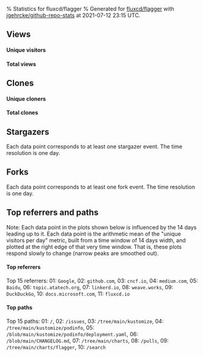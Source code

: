 % Statistics for fluxcd/flagger
% Generated for [fluxcd/flagger](https://github.com/fluxcd/flagger) with [jgehrcke/github-repo-stats](https://github.com/jgehrcke/github-repo-stats) at 2021-07-12 23:15 UTC.


## Views

#### Unique visitors
<div id="chart_views_unique" class="full-width-chart"></div>

#### Total views
<div id="chart_views_total" class="full-width-chart"></div>

<div class="pagebreak-for-print"> </div>


## Clones

#### Unique cloners
<div id="chart_clones_unique" class="full-width-chart"></div>

#### Total clones
<div id="chart_clones_total" class="full-width-chart"></div>



<div class="pagebreak-for-print"> </div>



## Stargazers

Each data point corresponds to at least one stargazer event.
The time resolution is one day.

<div id="chart_stargazers" class="full-width-chart"></div>




## Forks

Each data point corresponds to at least one fork event.
The time resolution is one day.

<div id="chart_forks" class="full-width-chart"></div>




<div class="pagebreak-for-print"> </div>



## Top referrers and paths


Note: Each data point in the plots shown below is influenced by the 14 days
leading up to it. Each data point is the arithmetic mean of the "unique
visitors per day" metric, built from a time window of 14 days width, and
plotted at the right edge of that very time window. That is, these plots
respond slowly to change (narrow peaks are smoothed out).




#### Top referrers


<div id="chart_referrers_top_n_alltime" class="full-width-chart"></div>

Top 15 referrers: 01: `Google`, 02: `github.com`, 03: `cncf.io`, 04: `medium.com`, 05: `Baidu`, 06: `topic.atatech.org`, 07: `linkerd.io`, 08: `weave.works`, 09: `DuckDuckGo`, 10: `docs.microsoft.com`, 11: `fluxcd.io`





#### Top paths


<div id="chart_paths_top_n_alltime" class="full-width-chart"></div>

Top 15 paths: 01: `/`, 02: `/issues`, 03: `/tree/main/kustomize`, 04: `/tree/main/kustomize/podinfo`, 05: `/blob/main/kustomize/podinfo/deployment.yaml`, 06: `/blob/main/CHANGELOG.md`, 07: `/tree/main/charts`, 08: `/pulls`, 09: `/tree/main/charts/flagger`, 10: `/search`


<script type="text/javascript">
    vegaEmbed('#chart_views_unique', {"$schema": "https://vega.github.io/schema/vega-lite/v4.8.1.json", "config": {"arc": {"fill": "#1b1e23"}, "area": {"fill": "#1b1e23"}, "axisBottom": {"domainColor": "#a9b4c4", "gridColor": "#a9b4c4", "labelColor": "#1b1e23", "labelFont": "relative-mono-11-pitch-pro, Menlo, monospace", "tickColor": "#a9b4c4", "titleColor": "#1b1e23", "titleFont": "relative-mono-11-pitch-pro, Menlo, monospace"}, "axisLeft": {"domainColor": "#a9b4c4", "gridColor": "#a9b4c4", "labelColor": "#1b1e23", "labelFont": "relative-mono-11-pitch-pro, Menlo, monospace", "tickColor": "#a9b4c4", "titleColor": "#1b1e23", "titleFont": "relative-mono-11-pitch-pro, Menlo, monospace"}, "axisX": {"grid": false}, "axisY": {"grid": false, "labelBound": true}, "background": "#FFFFFF", "group": {"fill": "#FFFFFF"}, "header": {"fontWeight": 400, "labelFont": "relative-mono-11-pitch-pro, Menlo, monospace", "titleFont": "relative-mono-11-pitch-pro, Menlo, monospace"}, "legend": {"labelFont": "relative-mono-11-pitch-pro, Menlo, monospace", "symbolSize": 200, "symbolType": "circle", "titleFont": "relative-mono-11-pitch-pro, Menlo, monospace"}, "line": {"color": "#1b1e23", "stroke": "#1b1e23"}, "path": {"stroke": "#1b1e23"}, "point": {"color": "#1b1e23", "cursor": "pointer", "filled": true, "size": 100}, "range": {"category": ["#85a2f7", "#ea9755", "#7eb36a", "#f07071", "#bc85d9", "#e587b6", "#a9b4c4", "#d4c05e", "#64b9c4"]}, "style": {"bar": {"fill": "#1b1e23"}, "text": {"font": "relative-mono-11-pitch-pro, Menlo, monospace", "fontWeight": 400}}, "symbol": {"shape": "circle"}, "title": {"anchor": "start", "font": "relative-mono-11-pitch-pro, Menlo, monospace", "fontWeight": 400}, "trail": {"color": "#1b1e23", "stroke": "#1b1e23"}, "view": {"stroke": null}}, "data": {"name": "data-15e356b6915e28da13e36bcffe069f33"}, "datasets": {"data-15e356b6915e28da13e36bcffe069f33": [{"time": "2021-06-25T00:00:00+00:00", "views_total": 289, "views_unique": 42}, {"time": "2021-06-26T00:00:00+00:00", "views_total": 118, "views_unique": 47}, {"time": "2021-06-27T00:00:00+00:00", "views_total": 191, "views_unique": 43}, {"time": "2021-06-28T00:00:00+00:00", "views_total": 425, "views_unique": 111}, {"time": "2021-06-29T00:00:00+00:00", "views_total": 409, "views_unique": 108}, {"time": "2021-06-30T00:00:00+00:00", "views_total": 476, "views_unique": 113}, {"time": "2021-07-01T00:00:00+00:00", "views_total": 523, "views_unique": 98}, {"time": "2021-07-02T00:00:00+00:00", "views_total": 292, "views_unique": 86}, {"time": "2021-07-03T00:00:00+00:00", "views_total": 69, "views_unique": 36}, {"time": "2021-07-04T00:00:00+00:00", "views_total": 64, "views_unique": 29}, {"time": "2021-07-05T00:00:00+00:00", "views_total": 337, "views_unique": 111}, {"time": "2021-07-06T00:00:00+00:00", "views_total": 409, "views_unique": 117}, {"time": "2021-07-07T00:00:00+00:00", "views_total": 414, "views_unique": 129}, {"time": "2021-07-08T00:00:00+00:00", "views_total": 370, "views_unique": 108}, {"time": "2021-07-09T00:00:00+00:00", "views_total": 336, "views_unique": 97}, {"time": "2021-07-10T00:00:00+00:00", "views_total": 93, "views_unique": 38}, {"time": "2021-07-11T00:00:00+00:00", "views_total": 184, "views_unique": 48}, {"time": "2021-07-12T00:00:00+00:00", "views_total": 485, "views_unique": 110}]}, "encoding": {"x": {"field": "time", "timeUnit": "yearmonthdate", "title": "date", "type": "temporal"}, "y": {"field": "views_unique", "scale": {"domain": [0, 141.9], "zero": true}, "title": "unique views per day", "type": "quantitative"}}, "height": 200, "mark": {"point": true, "type": "line"}, "padding": 10, "width": "container"}, {"actions": false, "renderer": "svg"}).catch(console.error);
vegaEmbed('#chart_views_total', {"$schema": "https://vega.github.io/schema/vega-lite/v4.8.1.json", "config": {"arc": {"fill": "#1b1e23"}, "area": {"fill": "#1b1e23"}, "axisBottom": {"domainColor": "#a9b4c4", "gridColor": "#a9b4c4", "labelColor": "#1b1e23", "labelFont": "relative-mono-11-pitch-pro, Menlo, monospace", "tickColor": "#a9b4c4", "titleColor": "#1b1e23", "titleFont": "relative-mono-11-pitch-pro, Menlo, monospace"}, "axisLeft": {"domainColor": "#a9b4c4", "gridColor": "#a9b4c4", "labelColor": "#1b1e23", "labelFont": "relative-mono-11-pitch-pro, Menlo, monospace", "tickColor": "#a9b4c4", "titleColor": "#1b1e23", "titleFont": "relative-mono-11-pitch-pro, Menlo, monospace"}, "axisX": {"grid": false}, "axisY": {"grid": false, "labelBound": true}, "background": "#FFFFFF", "group": {"fill": "#FFFFFF"}, "header": {"fontWeight": 400, "labelFont": "relative-mono-11-pitch-pro, Menlo, monospace", "titleFont": "relative-mono-11-pitch-pro, Menlo, monospace"}, "legend": {"labelFont": "relative-mono-11-pitch-pro, Menlo, monospace", "symbolSize": 200, "symbolType": "circle", "titleFont": "relative-mono-11-pitch-pro, Menlo, monospace"}, "line": {"color": "#1b1e23", "stroke": "#1b1e23"}, "path": {"stroke": "#1b1e23"}, "point": {"color": "#1b1e23", "cursor": "pointer", "filled": true, "size": 100}, "range": {"category": ["#85a2f7", "#ea9755", "#7eb36a", "#f07071", "#bc85d9", "#e587b6", "#a9b4c4", "#d4c05e", "#64b9c4"]}, "style": {"bar": {"fill": "#1b1e23"}, "text": {"font": "relative-mono-11-pitch-pro, Menlo, monospace", "fontWeight": 400}}, "symbol": {"shape": "circle"}, "title": {"anchor": "start", "font": "relative-mono-11-pitch-pro, Menlo, monospace", "fontWeight": 400}, "trail": {"color": "#1b1e23", "stroke": "#1b1e23"}, "view": {"stroke": null}}, "data": {"name": "data-15e356b6915e28da13e36bcffe069f33"}, "datasets": {"data-15e356b6915e28da13e36bcffe069f33": [{"time": "2021-06-25T00:00:00+00:00", "views_total": 289, "views_unique": 42}, {"time": "2021-06-26T00:00:00+00:00", "views_total": 118, "views_unique": 47}, {"time": "2021-06-27T00:00:00+00:00", "views_total": 191, "views_unique": 43}, {"time": "2021-06-28T00:00:00+00:00", "views_total": 425, "views_unique": 111}, {"time": "2021-06-29T00:00:00+00:00", "views_total": 409, "views_unique": 108}, {"time": "2021-06-30T00:00:00+00:00", "views_total": 476, "views_unique": 113}, {"time": "2021-07-01T00:00:00+00:00", "views_total": 523, "views_unique": 98}, {"time": "2021-07-02T00:00:00+00:00", "views_total": 292, "views_unique": 86}, {"time": "2021-07-03T00:00:00+00:00", "views_total": 69, "views_unique": 36}, {"time": "2021-07-04T00:00:00+00:00", "views_total": 64, "views_unique": 29}, {"time": "2021-07-05T00:00:00+00:00", "views_total": 337, "views_unique": 111}, {"time": "2021-07-06T00:00:00+00:00", "views_total": 409, "views_unique": 117}, {"time": "2021-07-07T00:00:00+00:00", "views_total": 414, "views_unique": 129}, {"time": "2021-07-08T00:00:00+00:00", "views_total": 370, "views_unique": 108}, {"time": "2021-07-09T00:00:00+00:00", "views_total": 336, "views_unique": 97}, {"time": "2021-07-10T00:00:00+00:00", "views_total": 93, "views_unique": 38}, {"time": "2021-07-11T00:00:00+00:00", "views_total": 184, "views_unique": 48}, {"time": "2021-07-12T00:00:00+00:00", "views_total": 485, "views_unique": 110}]}, "encoding": {"x": {"field": "time", "timeUnit": "yearmonthdate", "title": "date", "type": "temporal"}, "y": {"field": "views_total", "scale": {"domain": [0, 575.3000000000001], "zero": true}, "title": "total views per day", "type": "quantitative"}}, "height": 200, "mark": {"point": true, "type": "line"}, "padding": 10, "width": "container"}, {"actions": false, "renderer": "svg"}).catch(console.error);
vegaEmbed('#chart_clones_unique', {"$schema": "https://vega.github.io/schema/vega-lite/v4.8.1.json", "config": {"arc": {"fill": "#1b1e23"}, "area": {"fill": "#1b1e23"}, "axisBottom": {"domainColor": "#a9b4c4", "gridColor": "#a9b4c4", "labelColor": "#1b1e23", "labelFont": "relative-mono-11-pitch-pro, Menlo, monospace", "tickColor": "#a9b4c4", "titleColor": "#1b1e23", "titleFont": "relative-mono-11-pitch-pro, Menlo, monospace"}, "axisLeft": {"domainColor": "#a9b4c4", "gridColor": "#a9b4c4", "labelColor": "#1b1e23", "labelFont": "relative-mono-11-pitch-pro, Menlo, monospace", "tickColor": "#a9b4c4", "titleColor": "#1b1e23", "titleFont": "relative-mono-11-pitch-pro, Menlo, monospace"}, "axisX": {"grid": false}, "axisY": {"grid": false, "labelBound": true}, "background": "#FFFFFF", "group": {"fill": "#FFFFFF"}, "header": {"fontWeight": 400, "labelFont": "relative-mono-11-pitch-pro, Menlo, monospace", "titleFont": "relative-mono-11-pitch-pro, Menlo, monospace"}, "legend": {"labelFont": "relative-mono-11-pitch-pro, Menlo, monospace", "symbolSize": 200, "symbolType": "circle", "titleFont": "relative-mono-11-pitch-pro, Menlo, monospace"}, "line": {"color": "#1b1e23", "stroke": "#1b1e23"}, "path": {"stroke": "#1b1e23"}, "point": {"color": "#1b1e23", "cursor": "pointer", "filled": true, "size": 100}, "range": {"category": ["#85a2f7", "#ea9755", "#7eb36a", "#f07071", "#bc85d9", "#e587b6", "#a9b4c4", "#d4c05e", "#64b9c4"]}, "style": {"bar": {"fill": "#1b1e23"}, "text": {"font": "relative-mono-11-pitch-pro, Menlo, monospace", "fontWeight": 400}}, "symbol": {"shape": "circle"}, "title": {"anchor": "start", "font": "relative-mono-11-pitch-pro, Menlo, monospace", "fontWeight": 400}, "trail": {"color": "#1b1e23", "stroke": "#1b1e23"}, "view": {"stroke": null}}, "data": {"name": "data-33fcbcaef318b5e2bf487130c3448fed"}, "datasets": {"data-33fcbcaef318b5e2bf487130c3448fed": [{"clones_total": 18588, "clones_unique": 126, "time": "2021-06-25T00:00:00+00:00"}, {"clones_total": 41825, "clones_unique": 144, "time": "2021-06-26T00:00:00+00:00"}, {"clones_total": 40214, "clones_unique": 119, "time": "2021-06-27T00:00:00+00:00"}, {"clones_total": 41171, "clones_unique": 107, "time": "2021-06-28T00:00:00+00:00"}, {"clones_total": 40923, "clones_unique": 121, "time": "2021-06-29T00:00:00+00:00"}, {"clones_total": 40985, "clones_unique": 133, "time": "2021-06-30T00:00:00+00:00"}, {"clones_total": 40864, "clones_unique": 124, "time": "2021-07-01T00:00:00+00:00"}, {"clones_total": 42155, "clones_unique": 120, "time": "2021-07-02T00:00:00+00:00"}, {"clones_total": 44001, "clones_unique": 80, "time": "2021-07-03T00:00:00+00:00"}, {"clones_total": 43788, "clones_unique": 63, "time": "2021-07-04T00:00:00+00:00"}, {"clones_total": 40386, "clones_unique": 114, "time": "2021-07-05T00:00:00+00:00"}, {"clones_total": 41185, "clones_unique": 151, "time": "2021-07-06T00:00:00+00:00"}, {"clones_total": 41745, "clones_unique": 157, "time": "2021-07-07T00:00:00+00:00"}, {"clones_total": 41295, "clones_unique": 161, "time": "2021-07-08T00:00:00+00:00"}, {"clones_total": 40472, "clones_unique": 125, "time": "2021-07-09T00:00:00+00:00"}, {"clones_total": 39582, "clones_unique": 91, "time": "2021-07-10T00:00:00+00:00"}, {"clones_total": 39679, "clones_unique": 62, "time": "2021-07-11T00:00:00+00:00"}, {"clones_total": 37326, "clones_unique": 96, "time": "2021-07-12T00:00:00+00:00"}]}, "encoding": {"x": {"field": "time", "timeUnit": "yearmonthdate", "title": "date", "type": "temporal"}, "y": {"field": "clones_unique", "scale": {"domain": [0, 177.10000000000002], "zero": true}, "title": "unique clones per day", "type": "quantitative"}}, "height": 200, "mark": {"point": true, "type": "line"}, "padding": 10, "width": "container"}, {"actions": false, "renderer": "svg"}).catch(console.error);
vegaEmbed('#chart_clones_total', {"$schema": "https://vega.github.io/schema/vega-lite/v4.8.1.json", "config": {"arc": {"fill": "#1b1e23"}, "area": {"fill": "#1b1e23"}, "axisBottom": {"domainColor": "#a9b4c4", "gridColor": "#a9b4c4", "labelColor": "#1b1e23", "labelFont": "relative-mono-11-pitch-pro, Menlo, monospace", "tickColor": "#a9b4c4", "titleColor": "#1b1e23", "titleFont": "relative-mono-11-pitch-pro, Menlo, monospace"}, "axisLeft": {"domainColor": "#a9b4c4", "gridColor": "#a9b4c4", "labelColor": "#1b1e23", "labelFont": "relative-mono-11-pitch-pro, Menlo, monospace", "tickColor": "#a9b4c4", "titleColor": "#1b1e23", "titleFont": "relative-mono-11-pitch-pro, Menlo, monospace"}, "axisX": {"grid": false}, "axisY": {"grid": false, "labelBound": true}, "background": "#FFFFFF", "group": {"fill": "#FFFFFF"}, "header": {"fontWeight": 400, "labelFont": "relative-mono-11-pitch-pro, Menlo, monospace", "titleFont": "relative-mono-11-pitch-pro, Menlo, monospace"}, "legend": {"labelFont": "relative-mono-11-pitch-pro, Menlo, monospace", "symbolSize": 200, "symbolType": "circle", "titleFont": "relative-mono-11-pitch-pro, Menlo, monospace"}, "line": {"color": "#1b1e23", "stroke": "#1b1e23"}, "path": {"stroke": "#1b1e23"}, "point": {"color": "#1b1e23", "cursor": "pointer", "filled": true, "size": 100}, "range": {"category": ["#85a2f7", "#ea9755", "#7eb36a", "#f07071", "#bc85d9", "#e587b6", "#a9b4c4", "#d4c05e", "#64b9c4"]}, "style": {"bar": {"fill": "#1b1e23"}, "text": {"font": "relative-mono-11-pitch-pro, Menlo, monospace", "fontWeight": 400}}, "symbol": {"shape": "circle"}, "title": {"anchor": "start", "font": "relative-mono-11-pitch-pro, Menlo, monospace", "fontWeight": 400}, "trail": {"color": "#1b1e23", "stroke": "#1b1e23"}, "view": {"stroke": null}}, "data": {"name": "data-33fcbcaef318b5e2bf487130c3448fed"}, "datasets": {"data-33fcbcaef318b5e2bf487130c3448fed": [{"clones_total": 18588, "clones_unique": 126, "time": "2021-06-25T00:00:00+00:00"}, {"clones_total": 41825, "clones_unique": 144, "time": "2021-06-26T00:00:00+00:00"}, {"clones_total": 40214, "clones_unique": 119, "time": "2021-06-27T00:00:00+00:00"}, {"clones_total": 41171, "clones_unique": 107, "time": "2021-06-28T00:00:00+00:00"}, {"clones_total": 40923, "clones_unique": 121, "time": "2021-06-29T00:00:00+00:00"}, {"clones_total": 40985, "clones_unique": 133, "time": "2021-06-30T00:00:00+00:00"}, {"clones_total": 40864, "clones_unique": 124, "time": "2021-07-01T00:00:00+00:00"}, {"clones_total": 42155, "clones_unique": 120, "time": "2021-07-02T00:00:00+00:00"}, {"clones_total": 44001, "clones_unique": 80, "time": "2021-07-03T00:00:00+00:00"}, {"clones_total": 43788, "clones_unique": 63, "time": "2021-07-04T00:00:00+00:00"}, {"clones_total": 40386, "clones_unique": 114, "time": "2021-07-05T00:00:00+00:00"}, {"clones_total": 41185, "clones_unique": 151, "time": "2021-07-06T00:00:00+00:00"}, {"clones_total": 41745, "clones_unique": 157, "time": "2021-07-07T00:00:00+00:00"}, {"clones_total": 41295, "clones_unique": 161, "time": "2021-07-08T00:00:00+00:00"}, {"clones_total": 40472, "clones_unique": 125, "time": "2021-07-09T00:00:00+00:00"}, {"clones_total": 39582, "clones_unique": 91, "time": "2021-07-10T00:00:00+00:00"}, {"clones_total": 39679, "clones_unique": 62, "time": "2021-07-11T00:00:00+00:00"}, {"clones_total": 37326, "clones_unique": 96, "time": "2021-07-12T00:00:00+00:00"}]}, "encoding": {"x": {"field": "time", "timeUnit": "yearmonthdate", "title": "date", "type": "temporal"}, "y": {"field": "clones_total", "scale": {"domain": [0, 48401.100000000006], "zero": true}, "title": "total clones per day", "type": "quantitative"}}, "height": 200, "mark": {"point": true, "type": "line"}, "padding": 10, "width": "container"}, {"actions": false, "renderer": "svg"}).catch(console.error);
vegaEmbed('#chart_stargazers', {"$schema": "https://vega.github.io/schema/vega-lite/v4.8.1.json", "config": {"arc": {"fill": "#1b1e23"}, "area": {"fill": "#1b1e23"}, "axisBottom": {"domainColor": "#a9b4c4", "gridColor": "#a9b4c4", "labelColor": "#1b1e23", "labelFont": "relative-mono-11-pitch-pro, Menlo, monospace", "tickColor": "#a9b4c4", "titleColor": "#1b1e23", "titleFont": "relative-mono-11-pitch-pro, Menlo, monospace"}, "axisLeft": {"domainColor": "#a9b4c4", "gridColor": "#a9b4c4", "labelColor": "#1b1e23", "labelFont": "relative-mono-11-pitch-pro, Menlo, monospace", "tickColor": "#a9b4c4", "titleColor": "#1b1e23", "titleFont": "relative-mono-11-pitch-pro, Menlo, monospace"}, "axisX": {"grid": false}, "axisY": {"grid": false}, "background": "#FFFFFF", "group": {"fill": "#FFFFFF"}, "header": {"fontWeight": 400, "labelFont": "relative-mono-11-pitch-pro, Menlo, monospace", "titleFont": "relative-mono-11-pitch-pro, Menlo, monospace"}, "legend": {"labelFont": "relative-mono-11-pitch-pro, Menlo, monospace", "symbolSize": 200, "symbolType": "circle", "titleFont": "relative-mono-11-pitch-pro, Menlo, monospace"}, "line": {"color": "#1b1e23", "stroke": "#1b1e23"}, "path": {"stroke": "#1b1e23"}, "point": {"color": "#1b1e23", "cursor": "pointer", "filled": true, "size": 100}, "range": {"category": ["#85a2f7", "#ea9755", "#7eb36a", "#f07071", "#bc85d9", "#e587b6", "#a9b4c4", "#d4c05e", "#64b9c4"]}, "style": {"bar": {"fill": "#1b1e23"}, "text": {"font": "relative-mono-11-pitch-pro, Menlo, monospace", "fontWeight": 400}}, "symbol": {"shape": "circle"}, "title": {"anchor": "start", "font": "relative-mono-11-pitch-pro, Menlo, monospace", "fontWeight": 400}, "trail": {"color": "#1b1e23", "stroke": "#1b1e23"}, "view": {"stroke": null}}, "data": {"name": "data-1ea47b555c55fc5723e6cc3084ec2777"}, "datasets": {"data-1ea47b555c55fc5723e6cc3084ec2777": [{"stars_cumulative": 3, "time": "2018-10-05T00:00:00+00:00"}, {"stars_cumulative": 8, "time": "2018-10-15T02:00:00+00:00"}, {"stars_cumulative": 14, "time": "2018-10-25T04:00:00+00:00"}, {"stars_cumulative": 22, "time": "2018-11-04T06:00:00+00:00"}, {"stars_cumulative": 62, "time": "2018-11-14T08:00:00+00:00"}, {"stars_cumulative": 82, "time": "2018-11-24T10:00:00+00:00"}, {"stars_cumulative": 97, "time": "2018-12-04T12:00:00+00:00"}, {"stars_cumulative": 111, "time": "2018-12-14T14:00:00+00:00"}, {"stars_cumulative": 119, "time": "2018-12-24T16:00:00+00:00"}, {"stars_cumulative": 132, "time": "2019-01-03T18:00:00+00:00"}, {"stars_cumulative": 162, "time": "2019-01-13T20:00:00+00:00"}, {"stars_cumulative": 188, "time": "2019-01-23T22:00:00+00:00"}, {"stars_cumulative": 211, "time": "2019-02-03T00:00:00+00:00"}, {"stars_cumulative": 244, "time": "2019-02-13T02:00:00+00:00"}, {"stars_cumulative": 310, "time": "2019-02-23T04:00:00+00:00"}, {"stars_cumulative": 364, "time": "2019-03-05T06:00:00+00:00"}, {"stars_cumulative": 395, "time": "2019-03-15T08:00:00+00:00"}, {"stars_cumulative": 438, "time": "2019-03-25T10:00:00+00:00"}, {"stars_cumulative": 469, "time": "2019-04-04T12:00:00+00:00"}, {"stars_cumulative": 507, "time": "2019-04-14T14:00:00+00:00"}, {"stars_cumulative": 524, "time": "2019-04-24T16:00:00+00:00"}, {"stars_cumulative": 565, "time": "2019-05-04T18:00:00+00:00"}, {"stars_cumulative": 601, "time": "2019-05-14T20:00:00+00:00"}, {"stars_cumulative": 626, "time": "2019-05-24T22:00:00+00:00"}, {"stars_cumulative": 655, "time": "2019-06-04T00:00:00+00:00"}, {"stars_cumulative": 677, "time": "2019-06-14T02:00:00+00:00"}, {"stars_cumulative": 722, "time": "2019-06-24T04:00:00+00:00"}, {"stars_cumulative": 770, "time": "2019-07-04T06:00:00+00:00"}, {"stars_cumulative": 805, "time": "2019-07-14T08:00:00+00:00"}, {"stars_cumulative": 842, "time": "2019-07-24T10:00:00+00:00"}, {"stars_cumulative": 874, "time": "2019-08-03T12:00:00+00:00"}, {"stars_cumulative": 925, "time": "2019-08-13T14:00:00+00:00"}, {"stars_cumulative": 948, "time": "2019-08-23T16:00:00+00:00"}, {"stars_cumulative": 988, "time": "2019-09-02T18:00:00+00:00"}, {"stars_cumulative": 1026, "time": "2019-09-12T20:00:00+00:00"}, {"stars_cumulative": 1056, "time": "2019-09-22T22:00:00+00:00"}, {"stars_cumulative": 1096, "time": "2019-10-03T00:00:00+00:00"}, {"stars_cumulative": 1128, "time": "2019-10-13T02:00:00+00:00"}, {"stars_cumulative": 1155, "time": "2019-10-23T04:00:00+00:00"}, {"stars_cumulative": 1187, "time": "2019-11-02T06:00:00+00:00"}, {"stars_cumulative": 1239, "time": "2019-11-12T08:00:00+00:00"}, {"stars_cumulative": 1277, "time": "2019-11-22T10:00:00+00:00"}, {"stars_cumulative": 1312, "time": "2019-12-02T12:00:00+00:00"}, {"stars_cumulative": 1336, "time": "2019-12-12T14:00:00+00:00"}, {"stars_cumulative": 1358, "time": "2019-12-22T16:00:00+00:00"}, {"stars_cumulative": 1402, "time": "2020-01-01T18:00:00+00:00"}, {"stars_cumulative": 1441, "time": "2020-01-11T20:00:00+00:00"}, {"stars_cumulative": 1475, "time": "2020-01-21T22:00:00+00:00"}, {"stars_cumulative": 1508, "time": "2020-02-01T00:00:00+00:00"}, {"stars_cumulative": 1548, "time": "2020-02-11T02:00:00+00:00"}, {"stars_cumulative": 1592, "time": "2020-02-21T04:00:00+00:00"}, {"stars_cumulative": 1629, "time": "2020-03-02T06:00:00+00:00"}, {"stars_cumulative": 1670, "time": "2020-03-12T08:00:00+00:00"}, {"stars_cumulative": 1712, "time": "2020-03-22T10:00:00+00:00"}, {"stars_cumulative": 1742, "time": "2020-04-01T12:00:00+00:00"}, {"stars_cumulative": 1768, "time": "2020-04-11T14:00:00+00:00"}, {"stars_cumulative": 1807, "time": "2020-04-21T16:00:00+00:00"}, {"stars_cumulative": 1837, "time": "2020-05-01T18:00:00+00:00"}, {"stars_cumulative": 1874, "time": "2020-05-11T20:00:00+00:00"}, {"stars_cumulative": 1919, "time": "2020-05-21T22:00:00+00:00"}, {"stars_cumulative": 1941, "time": "2020-06-01T00:00:00+00:00"}, {"stars_cumulative": 2017, "time": "2020-06-11T02:00:00+00:00"}, {"stars_cumulative": 2058, "time": "2020-06-21T04:00:00+00:00"}, {"stars_cumulative": 2095, "time": "2020-07-01T06:00:00+00:00"}, {"stars_cumulative": 2127, "time": "2020-07-11T08:00:00+00:00"}, {"stars_cumulative": 2168, "time": "2020-07-21T10:00:00+00:00"}, {"stars_cumulative": 2207, "time": "2020-07-31T12:00:00+00:00"}, {"stars_cumulative": 2247, "time": "2020-08-10T14:00:00+00:00"}, {"stars_cumulative": 2273, "time": "2020-08-20T16:00:00+00:00"}, {"stars_cumulative": 2298, "time": "2020-08-30T18:00:00+00:00"}, {"stars_cumulative": 2329, "time": "2020-09-09T20:00:00+00:00"}, {"stars_cumulative": 2352, "time": "2020-09-19T22:00:00+00:00"}, {"stars_cumulative": 2368, "time": "2020-09-30T00:00:00+00:00"}, {"stars_cumulative": 2394, "time": "2020-10-10T02:00:00+00:00"}, {"stars_cumulative": 2436, "time": "2020-10-20T04:00:00+00:00"}, {"stars_cumulative": 2464, "time": "2020-10-30T06:00:00+00:00"}, {"stars_cumulative": 2488, "time": "2020-11-09T08:00:00+00:00"}, {"stars_cumulative": 2514, "time": "2020-11-19T10:00:00+00:00"}, {"stars_cumulative": 2543, "time": "2020-11-29T12:00:00+00:00"}, {"stars_cumulative": 2571, "time": "2020-12-09T14:00:00+00:00"}, {"stars_cumulative": 2587, "time": "2020-12-19T16:00:00+00:00"}, {"stars_cumulative": 2601, "time": "2020-12-29T18:00:00+00:00"}, {"stars_cumulative": 2616, "time": "2021-01-08T20:00:00+00:00"}, {"stars_cumulative": 2641, "time": "2021-01-18T22:00:00+00:00"}, {"stars_cumulative": 2666, "time": "2021-01-29T00:00:00+00:00"}, {"stars_cumulative": 2690, "time": "2021-02-08T02:00:00+00:00"}, {"stars_cumulative": 2714, "time": "2021-02-18T04:00:00+00:00"}, {"stars_cumulative": 2737, "time": "2021-02-28T06:00:00+00:00"}, {"stars_cumulative": 2760, "time": "2021-03-10T08:00:00+00:00"}, {"stars_cumulative": 2791, "time": "2021-03-20T10:00:00+00:00"}, {"stars_cumulative": 2816, "time": "2021-03-30T12:00:00+00:00"}, {"stars_cumulative": 2837, "time": "2021-04-09T14:00:00+00:00"}, {"stars_cumulative": 2865, "time": "2021-04-19T16:00:00+00:00"}, {"stars_cumulative": 2891, "time": "2021-04-29T18:00:00+00:00"}, {"stars_cumulative": 2906, "time": "2021-05-09T20:00:00+00:00"}, {"stars_cumulative": 2926, "time": "2021-05-19T22:00:00+00:00"}, {"stars_cumulative": 2946, "time": "2021-05-30T00:00:00+00:00"}, {"stars_cumulative": 2970, "time": "2021-06-09T02:00:00+00:00"}, {"stars_cumulative": 2997, "time": "2021-06-19T04:00:00+00:00"}, {"stars_cumulative": 3020, "time": "2021-06-29T06:00:00+00:00"}, {"stars_cumulative": 3024, "time": "2021-07-09T08:00:00+00:00"}]}, "encoding": {"x": {"field": "time", "scale": {"domain": ["2018-10-05", "2021-07-09"]}, "timeUnit": "yearmonthdate", "title": "date", "type": "temporal"}, "y": {"field": "stars_cumulative", "scale": {"domain": [0, 3326.4], "zero": true}, "title": "stargazer count (cumulative)", "type": "quantitative"}}, "height": 300, "mark": {"point": true, "type": "line"}, "padding": 10, "width": "container"}, {"actions": false, "renderer": "svg"}).catch(console.error);
vegaEmbed('#chart_forks', {"$schema": "https://vega.github.io/schema/vega-lite/v4.8.1.json", "config": {"arc": {"fill": "#1b1e23"}, "area": {"fill": "#1b1e23"}, "axisBottom": {"domainColor": "#a9b4c4", "gridColor": "#a9b4c4", "labelColor": "#1b1e23", "labelFont": "relative-mono-11-pitch-pro, Menlo, monospace", "tickColor": "#a9b4c4", "titleColor": "#1b1e23", "titleFont": "relative-mono-11-pitch-pro, Menlo, monospace"}, "axisLeft": {"domainColor": "#a9b4c4", "gridColor": "#a9b4c4", "labelColor": "#1b1e23", "labelFont": "relative-mono-11-pitch-pro, Menlo, monospace", "tickColor": "#a9b4c4", "titleColor": "#1b1e23", "titleFont": "relative-mono-11-pitch-pro, Menlo, monospace"}, "axisX": {"grid": false}, "axisY": {"grid": false}, "background": "#FFFFFF", "group": {"fill": "#FFFFFF"}, "header": {"fontWeight": 400, "labelFont": "relative-mono-11-pitch-pro, Menlo, monospace", "titleFont": "relative-mono-11-pitch-pro, Menlo, monospace"}, "legend": {"labelFont": "relative-mono-11-pitch-pro, Menlo, monospace", "symbolSize": 200, "symbolType": "circle", "titleFont": "relative-mono-11-pitch-pro, Menlo, monospace"}, "line": {"color": "#1b1e23", "stroke": "#1b1e23"}, "path": {"stroke": "#1b1e23"}, "point": {"color": "#1b1e23", "cursor": "pointer", "filled": true, "size": 100}, "range": {"category": ["#85a2f7", "#ea9755", "#7eb36a", "#f07071", "#bc85d9", "#e587b6", "#a9b4c4", "#d4c05e", "#64b9c4"]}, "style": {"bar": {"fill": "#1b1e23"}, "text": {"font": "relative-mono-11-pitch-pro, Menlo, monospace", "fontWeight": 400}}, "symbol": {"shape": "circle"}, "title": {"anchor": "start", "font": "relative-mono-11-pitch-pro, Menlo, monospace", "fontWeight": 400}, "trail": {"color": "#1b1e23", "stroke": "#1b1e23"}, "view": {"stroke": null}}, "data": {"name": "data-a65294f1b636ece0419d317903199f83"}, "datasets": {"data-a65294f1b636ece0419d317903199f83": [{"forks_cumulative": 5.0, "time": "2018-11-15T00:00:00+00:00"}, {"forks_cumulative": 6.0, "time": "2018-11-24T15:00:00+00:00"}, {"forks_cumulative": 9.0, "time": "2019-01-02T03:00:00+00:00"}, {"forks_cumulative": 10.0, "time": "2019-02-09T15:00:00+00:00"}, {"forks_cumulative": 15.0, "time": "2019-02-19T06:00:00+00:00"}, {"forks_cumulative": 17.0, "time": "2019-02-28T21:00:00+00:00"}, {"forks_cumulative": 20.0, "time": "2019-03-10T12:00:00+00:00"}, {"forks_cumulative": 25.0, "time": "2019-03-20T03:00:00+00:00"}, {"forks_cumulative": 26.0, "time": "2019-03-29T18:00:00+00:00"}, {"forks_cumulative": 29.0, "time": "2019-04-08T09:00:00+00:00"}, {"forks_cumulative": 31.0, "time": "2019-04-18T00:00:00+00:00"}, {"forks_cumulative": 34.0, "time": "2019-04-27T15:00:00+00:00"}, {"forks_cumulative": 39.0, "time": "2019-05-07T06:00:00+00:00"}, {"forks_cumulative": 45.0, "time": "2019-05-16T21:00:00+00:00"}, {"forks_cumulative": 51.0, "time": "2019-05-26T12:00:00+00:00"}, {"forks_cumulative": 53.0, "time": "2019-06-05T03:00:00+00:00"}, {"forks_cumulative": 57.0, "time": "2019-06-14T18:00:00+00:00"}, {"forks_cumulative": 59.0, "time": "2019-06-24T09:00:00+00:00"}, {"forks_cumulative": 65.0, "time": "2019-07-04T00:00:00+00:00"}, {"forks_cumulative": 69.0, "time": "2019-07-13T15:00:00+00:00"}, {"forks_cumulative": 79.0, "time": "2019-07-23T06:00:00+00:00"}, {"forks_cumulative": 80.0, "time": "2019-08-01T21:00:00+00:00"}, {"forks_cumulative": 81.0, "time": "2019-08-11T12:00:00+00:00"}, {"forks_cumulative": 87.0, "time": "2019-08-21T03:00:00+00:00"}, {"forks_cumulative": 94.0, "time": "2019-08-30T18:00:00+00:00"}, {"forks_cumulative": 97.0, "time": "2019-09-09T09:00:00+00:00"}, {"forks_cumulative": 99.0, "time": "2019-09-19T00:00:00+00:00"}, {"forks_cumulative": 100.0, "time": "2019-09-28T15:00:00+00:00"}, {"forks_cumulative": 104.0, "time": "2019-10-08T06:00:00+00:00"}, {"forks_cumulative": 109.0, "time": "2019-10-17T21:00:00+00:00"}, {"forks_cumulative": 114.0, "time": "2019-10-27T12:00:00+00:00"}, {"forks_cumulative": 115.0, "time": "2019-11-06T03:00:00+00:00"}, {"forks_cumulative": 121.0, "time": "2019-11-15T18:00:00+00:00"}, {"forks_cumulative": 125.0, "time": "2019-11-25T09:00:00+00:00"}, {"forks_cumulative": 131.0, "time": "2019-12-14T15:00:00+00:00"}, {"forks_cumulative": 132.0, "time": "2019-12-24T06:00:00+00:00"}, {"forks_cumulative": 136.0, "time": "2020-01-02T21:00:00+00:00"}, {"forks_cumulative": 140.0, "time": "2020-01-12T12:00:00+00:00"}, {"forks_cumulative": 145.0, "time": "2020-01-22T03:00:00+00:00"}, {"forks_cumulative": 149.0, "time": "2020-01-31T18:00:00+00:00"}, {"forks_cumulative": 157.0, "time": "2020-02-10T09:00:00+00:00"}, {"forks_cumulative": 160.0, "time": "2020-02-20T00:00:00+00:00"}, {"forks_cumulative": 163.0, "time": "2020-02-29T15:00:00+00:00"}, {"forks_cumulative": 168.0, "time": "2020-03-10T06:00:00+00:00"}, {"forks_cumulative": 179.0, "time": "2020-03-19T21:00:00+00:00"}, {"forks_cumulative": 182.0, "time": "2020-03-29T12:00:00+00:00"}, {"forks_cumulative": 186.0, "time": "2020-04-08T03:00:00+00:00"}, {"forks_cumulative": 188.0, "time": "2020-04-17T18:00:00+00:00"}, {"forks_cumulative": 194.0, "time": "2020-04-27T09:00:00+00:00"}, {"forks_cumulative": 199.0, "time": "2020-05-07T00:00:00+00:00"}, {"forks_cumulative": 202.0, "time": "2020-05-16T15:00:00+00:00"}, {"forks_cumulative": 213.0, "time": "2020-05-26T06:00:00+00:00"}, {"forks_cumulative": 220.0, "time": "2020-06-04T21:00:00+00:00"}, {"forks_cumulative": 224.0, "time": "2020-06-14T12:00:00+00:00"}, {"forks_cumulative": 226.0, "time": "2020-06-24T03:00:00+00:00"}, {"forks_cumulative": 232.0, "time": "2020-07-03T18:00:00+00:00"}, {"forks_cumulative": 240.0, "time": "2020-07-13T09:00:00+00:00"}, {"forks_cumulative": 243.0, "time": "2020-07-23T00:00:00+00:00"}, {"forks_cumulative": 245.0, "time": "2020-08-01T15:00:00+00:00"}, {"forks_cumulative": 251.0, "time": "2020-08-11T06:00:00+00:00"}, {"forks_cumulative": 252.0, "time": "2020-08-20T21:00:00+00:00"}, {"forks_cumulative": 255.0, "time": "2020-08-30T12:00:00+00:00"}, {"forks_cumulative": 263.0, "time": "2020-09-09T03:00:00+00:00"}, {"forks_cumulative": 265.0, "time": "2020-09-18T18:00:00+00:00"}, {"forks_cumulative": 268.0, "time": "2020-09-28T09:00:00+00:00"}, {"forks_cumulative": 272.0, "time": "2020-10-08T00:00:00+00:00"}, {"forks_cumulative": 273.0, "time": "2020-10-17T15:00:00+00:00"}, {"forks_cumulative": 277.0, "time": "2020-10-27T06:00:00+00:00"}, {"forks_cumulative": 279.0, "time": "2020-11-05T21:00:00+00:00"}, {"forks_cumulative": 283.0, "time": "2020-11-15T12:00:00+00:00"}, {"forks_cumulative": 288.0, "time": "2020-11-25T03:00:00+00:00"}, {"forks_cumulative": 298.0, "time": "2020-12-04T18:00:00+00:00"}, {"forks_cumulative": 307.0, "time": "2020-12-14T09:00:00+00:00"}, {"forks_cumulative": 308.0, "time": "2020-12-24T00:00:00+00:00"}, {"forks_cumulative": 314.0, "time": "2021-01-02T15:00:00+00:00"}, {"forks_cumulative": 322.0, "time": "2021-01-12T06:00:00+00:00"}, {"forks_cumulative": 328.0, "time": "2021-01-21T21:00:00+00:00"}, {"forks_cumulative": 333.0, "time": "2021-01-31T12:00:00+00:00"}, {"forks_cumulative": 337.0, "time": "2021-02-10T03:00:00+00:00"}, {"forks_cumulative": 343.0, "time": "2021-02-19T18:00:00+00:00"}, {"forks_cumulative": 349.0, "time": "2021-03-01T09:00:00+00:00"}, {"forks_cumulative": 353.0, "time": "2021-03-11T00:00:00+00:00"}, {"forks_cumulative": 361.0, "time": "2021-03-20T15:00:00+00:00"}, {"forks_cumulative": 366.0, "time": "2021-03-30T06:00:00+00:00"}, {"forks_cumulative": 372.0, "time": "2021-04-08T21:00:00+00:00"}, {"forks_cumulative": 377.0, "time": "2021-04-18T12:00:00+00:00"}, {"forks_cumulative": 382.0, "time": "2021-04-28T03:00:00+00:00"}, {"forks_cumulative": 385.0, "time": "2021-05-07T18:00:00+00:00"}, {"forks_cumulative": 392.0, "time": "2021-05-17T09:00:00+00:00"}, {"forks_cumulative": 397.0, "time": "2021-05-27T00:00:00+00:00"}, {"forks_cumulative": 404.0, "time": "2021-06-05T15:00:00+00:00"}, {"forks_cumulative": 405.0, "time": "2021-06-15T06:00:00+00:00"}, {"forks_cumulative": 409.0, "time": "2021-06-24T21:00:00+00:00"}, {"forks_cumulative": 410.0, "time": "2021-07-04T12:00:00+00:00"}]}, "encoding": {"x": {"field": "time", "scale": {"domain": ["2018-10-05", "2021-07-09"]}, "timeUnit": "yearmonthdate", "title": "date", "type": "temporal"}, "y": {"field": "forks_cumulative", "scale": {"domain": [0, 451.00000000000006], "zero": true}, "title": "fork count (cumulative)", "type": "quantitative"}}, "height": 300, "mark": {"point": true, "type": "line"}, "padding": 10, "width": "container"}, {"actions": false, "renderer": "svg"}).catch(console.error);
vegaEmbed('#chart_referrers_top_n_alltime', {"$schema": "https://vega.github.io/schema/vega-lite/v4.8.1.json", "config": {"arc": {"fill": "#1b1e23"}, "area": {"fill": "#1b1e23"}, "axisBottom": {"domainColor": "#a9b4c4", "gridColor": "#a9b4c4", "labelColor": "#1b1e23", "labelFont": "relative-mono-11-pitch-pro, Menlo, monospace", "tickColor": "#a9b4c4", "titleColor": "#1b1e23", "titleFont": "relative-mono-11-pitch-pro, Menlo, monospace"}, "axisLeft": {"domainColor": "#a9b4c4", "gridColor": "#a9b4c4", "labelColor": "#1b1e23", "labelFont": "relative-mono-11-pitch-pro, Menlo, monospace", "tickColor": "#a9b4c4", "titleColor": "#1b1e23", "titleFont": "relative-mono-11-pitch-pro, Menlo, monospace"}, "axisX": {"grid": false}, "axisY": {"grid": false}, "background": "#FFFFFF", "group": {"fill": "#FFFFFF"}, "header": {"fontWeight": 400, "labelFont": "relative-mono-11-pitch-pro, Menlo, monospace", "titleFont": "relative-mono-11-pitch-pro, Menlo, monospace"}, "legend": {"labelFont": "relative-mono-11-pitch-pro, Menlo, monospace", "symbolSize": 200, "symbolType": "circle", "titleFont": "relative-mono-11-pitch-pro, Menlo, monospace"}, "line": {"color": "#1b1e23", "stroke": "#1b1e23"}, "path": {"stroke": "#1b1e23"}, "point": {"color": "#1b1e23", "cursor": "pointer", "filled": true, "size": 50}, "range": {"category": ["#85a2f7", "#ea9755", "#7eb36a", "#f07071", "#bc85d9", "#e587b6", "#a9b4c4", "#d4c05e", "#64b9c4"]}, "style": {"bar": {"fill": "#1b1e23"}, "text": {"font": "relative-mono-11-pitch-pro, Menlo, monospace", "fontWeight": 400}}, "symbol": {"shape": "circle"}, "title": {"anchor": "start", "font": "relative-mono-11-pitch-pro, Menlo, monospace", "fontWeight": 400}, "trail": {"color": "#1b1e23", "stroke": "#1b1e23"}, "view": {"stroke": null}}, "data": {"name": "data-6d802b811e78da457161aa5d7f1e7fec"}, "datasets": {"data-6d802b811e78da457161aa5d7f1e7fec": [{"referrer": "Google", "time": "2021-07-09T00:00:00+00:00", "views_unique": 414.0, "views_unique_norm": 29.571428571428573}, {"referrer": "Google", "time": "2021-07-10T00:00:00+00:00", "views_unique": 437.0, "views_unique_norm": 31.214285714285715}, {"referrer": "Google", "time": "2021-07-11T00:00:00+00:00", "views_unique": 442.0, "views_unique_norm": 31.571428571428573}, {"referrer": "Google", "time": "2021-07-12T00:00:00+00:00", "views_unique": 414.0, "views_unique_norm": 29.571428571428573}, {"referrer": "github.com", "time": "2021-07-09T00:00:00+00:00", "views_unique": 170.0, "views_unique_norm": 12.142857142857142}, {"referrer": "github.com", "time": "2021-07-10T00:00:00+00:00", "views_unique": 166.0, "views_unique_norm": 11.857142857142858}, {"referrer": "github.com", "time": "2021-07-11T00:00:00+00:00", "views_unique": 155.0, "views_unique_norm": 11.071428571428571}, {"referrer": "github.com", "time": "2021-07-12T00:00:00+00:00", "views_unique": 154.0, "views_unique_norm": 11.0}, {"referrer": "cncf.io", "time": "2021-07-09T00:00:00+00:00", "views_unique": 13.0, "views_unique_norm": 0.9285714285714286}, {"referrer": "cncf.io", "time": "2021-07-10T00:00:00+00:00", "views_unique": 11.0, "views_unique_norm": 0.7857142857142857}, {"referrer": "cncf.io", "time": "2021-07-11T00:00:00+00:00", "views_unique": 10.0, "views_unique_norm": 0.7142857142857143}, {"referrer": "cncf.io", "time": "2021-07-12T00:00:00+00:00", "views_unique": 11.0, "views_unique_norm": 0.7857142857142857}, {"referrer": "medium.com", "time": "2021-07-09T00:00:00+00:00", "views_unique": 11.0, "views_unique_norm": 0.7857142857142857}, {"referrer": "medium.com", "time": "2021-07-10T00:00:00+00:00", "views_unique": 11.0, "views_unique_norm": 0.7857142857142857}, {"referrer": "medium.com", "time": "2021-07-11T00:00:00+00:00", "views_unique": 11.0, "views_unique_norm": 0.7857142857142857}, {"referrer": "medium.com", "time": "2021-07-12T00:00:00+00:00", "views_unique": 10.0, "views_unique_norm": 0.7142857142857143}, {"referrer": "Baidu", "time": "2021-07-09T00:00:00+00:00", "views_unique": 10.0, "views_unique_norm": 0.7142857142857143}, {"referrer": "Baidu", "time": "2021-07-10T00:00:00+00:00", "views_unique": 11.0, "views_unique_norm": 0.7857142857142857}, {"referrer": "Baidu", "time": "2021-07-11T00:00:00+00:00", "views_unique": 10.0, "views_unique_norm": 0.7142857142857143}, {"referrer": "Baidu", "time": "2021-07-12T00:00:00+00:00", "views_unique": 10.0, "views_unique_norm": 0.7142857142857143}, {"referrer": "topic.atatech.org", "time": "2021-07-09T00:00:00+00:00", "views_unique": 9.0, "views_unique_norm": 0.6428571428571429}, {"referrer": "topic.atatech.org", "time": "2021-07-10T00:00:00+00:00", "views_unique": 9.0, "views_unique_norm": 0.6428571428571429}, {"referrer": "topic.atatech.org", "time": "2021-07-11T00:00:00+00:00", "views_unique": 9.0, "views_unique_norm": 0.6428571428571429}, {"referrer": "topic.atatech.org", "time": "2021-07-12T00:00:00+00:00", "views_unique": 7.0, "views_unique_norm": 0.5}, {"referrer": "linkerd.io", "time": "2021-07-09T00:00:00+00:00", "views_unique": 7.0, "views_unique_norm": 0.5}, {"referrer": "linkerd.io", "time": "2021-07-10T00:00:00+00:00", "views_unique": 7.0, "views_unique_norm": 0.5}, {"referrer": "linkerd.io", "time": "2021-07-11T00:00:00+00:00", "views_unique": 8.0, "views_unique_norm": 0.5714285714285714}, {"referrer": "linkerd.io", "time": "2021-07-12T00:00:00+00:00", "views_unique": 8.0, "views_unique_norm": 0.5714285714285714}, {"referrer": "weave.works", "time": "2021-07-09T00:00:00+00:00", "views_unique": 6.0, "views_unique_norm": 0.42857142857142855}, {"referrer": "weave.works", "time": "2021-07-10T00:00:00+00:00", "views_unique": 7.0, "views_unique_norm": 0.5}, {"referrer": "weave.works", "time": "2021-07-11T00:00:00+00:00", "views_unique": 6.0, "views_unique_norm": 0.42857142857142855}, {"referrer": "weave.works", "time": "2021-07-12T00:00:00+00:00", "views_unique": 5.0, "views_unique_norm": 0.35714285714285715}, {"referrer": "DuckDuckGo", "time": "2021-07-09T00:00:00+00:00", "views_unique": 6.0, "views_unique_norm": 0.42857142857142855}, {"referrer": "DuckDuckGo", "time": "2021-07-10T00:00:00+00:00", "views_unique": 7.0, "views_unique_norm": 0.5}, {"referrer": "DuckDuckGo", "time": "2021-07-11T00:00:00+00:00", "views_unique": 7.0, "views_unique_norm": 0.5}, {"referrer": "DuckDuckGo", "time": "2021-07-12T00:00:00+00:00", "views_unique": 6.0, "views_unique_norm": 0.42857142857142855}, {"referrer": "docs.microsoft.com", "time": "2021-07-09T00:00:00+00:00", "views_unique": 5.0, "views_unique_norm": 0.35714285714285715}, {"referrer": "docs.microsoft.com", "time": "2021-07-10T00:00:00+00:00", "views_unique": 5.0, "views_unique_norm": 0.35714285714285715}, {"referrer": "docs.microsoft.com", "time": "2021-07-11T00:00:00+00:00", "views_unique": null, "views_unique_norm": null}, {"referrer": "docs.microsoft.com", "time": "2021-07-12T00:00:00+00:00", "views_unique": 7.0, "views_unique_norm": 0.5}]}, "encoding": {"color": {"field": "referrer", "sort": {"field": "order"}, "type": "nominal"}, "x": {"field": "time", "timeUnit": "yearmonthdate", "title": "date", "type": "temporal"}, "y": {"field": "views_unique_norm", "scale": {"domain": [0, 34.728571428571435], "zero": true}, "title": "unique visitors per day (mean from last 14 days)", "type": "quantitative"}}, "height": 300, "mark": {"point": true, "type": "line"}, "padding": 10, "width": "container"}, {"actions": false, "renderer": "svg"}).catch(console.error);
vegaEmbed('#chart_paths_top_n_alltime', {"$schema": "https://vega.github.io/schema/vega-lite/v4.8.1.json", "config": {"arc": {"fill": "#1b1e23"}, "area": {"fill": "#1b1e23"}, "axisBottom": {"domainColor": "#a9b4c4", "gridColor": "#a9b4c4", "labelColor": "#1b1e23", "labelFont": "relative-mono-11-pitch-pro, Menlo, monospace", "tickColor": "#a9b4c4", "titleColor": "#1b1e23", "titleFont": "relative-mono-11-pitch-pro, Menlo, monospace"}, "axisLeft": {"domainColor": "#a9b4c4", "gridColor": "#a9b4c4", "labelColor": "#1b1e23", "labelFont": "relative-mono-11-pitch-pro, Menlo, monospace", "tickColor": "#a9b4c4", "titleColor": "#1b1e23", "titleFont": "relative-mono-11-pitch-pro, Menlo, monospace"}, "axisX": {"grid": false}, "axisY": {"grid": false}, "background": "#FFFFFF", "group": {"fill": "#FFFFFF"}, "header": {"fontWeight": 400, "labelFont": "relative-mono-11-pitch-pro, Menlo, monospace", "titleFont": "relative-mono-11-pitch-pro, Menlo, monospace"}, "legend": {"labelFont": "relative-mono-11-pitch-pro, Menlo, monospace", "symbolSize": 200, "symbolType": "circle", "titleFont": "relative-mono-11-pitch-pro, Menlo, monospace"}, "line": {"color": "#1b1e23", "stroke": "#1b1e23"}, "path": {"stroke": "#1b1e23"}, "point": {"color": "#1b1e23", "cursor": "pointer", "filled": true, "size": 50}, "range": {"category": ["#85a2f7", "#ea9755", "#7eb36a", "#f07071", "#bc85d9", "#e587b6", "#a9b4c4", "#d4c05e", "#64b9c4"]}, "style": {"bar": {"fill": "#1b1e23"}, "text": {"font": "relative-mono-11-pitch-pro, Menlo, monospace", "fontWeight": 400}}, "symbol": {"shape": "circle"}, "title": {"anchor": "start", "font": "relative-mono-11-pitch-pro, Menlo, monospace", "fontWeight": 400}, "trail": {"color": "#1b1e23", "stroke": "#1b1e23"}, "view": {"stroke": null}}, "data": {"name": "data-3bb27841141b0f969df57f644a22128b"}, "datasets": {"data-3bb27841141b0f969df57f644a22128b": [{"path": "/", "time": "2021-07-09T00:00:00+00:00", "views_unique": 677, "views_unique_norm": 48.357142857142854}, {"path": "/", "time": "2021-07-10T00:00:00+00:00", "views_unique": 687, "views_unique_norm": 49.07142857142857}, {"path": "/", "time": "2021-07-11T00:00:00+00:00", "views_unique": 673, "views_unique_norm": 48.07142857142857}, {"path": "/", "time": "2021-07-12T00:00:00+00:00", "views_unique": 650, "views_unique_norm": 46.42857142857143}, {"path": "/issues", "time": "2021-07-09T00:00:00+00:00", "views_unique": 57, "views_unique_norm": 4.071428571428571}, {"path": "/issues", "time": "2021-07-10T00:00:00+00:00", "views_unique": 59, "views_unique_norm": 4.214285714285714}, {"path": "/issues", "time": "2021-07-11T00:00:00+00:00", "views_unique": 56, "views_unique_norm": 4.0}, {"path": "/issues", "time": "2021-07-12T00:00:00+00:00", "views_unique": 55, "views_unique_norm": 3.9285714285714284}, {"path": "/tree/main/kustomize", "time": "2021-07-09T00:00:00+00:00", "views_unique": 54, "views_unique_norm": 3.857142857142857}, {"path": "/tree/main/kustomize", "time": "2021-07-10T00:00:00+00:00", "views_unique": 57, "views_unique_norm": 4.071428571428571}, {"path": "/tree/main/kustomize", "time": "2021-07-11T00:00:00+00:00", "views_unique": 58, "views_unique_norm": 4.142857142857143}, {"path": "/tree/main/kustomize", "time": "2021-07-12T00:00:00+00:00", "views_unique": 58, "views_unique_norm": 4.142857142857143}, {"path": "/tree/main/kustomize/podinfo", "time": "2021-07-09T00:00:00+00:00", "views_unique": 43, "views_unique_norm": 3.0714285714285716}, {"path": "/tree/main/kustomize/podinfo", "time": "2021-07-10T00:00:00+00:00", "views_unique": 45, "views_unique_norm": 3.2142857142857144}, {"path": "/tree/main/kustomize/podinfo", "time": "2021-07-11T00:00:00+00:00", "views_unique": 45, "views_unique_norm": 3.2142857142857144}, {"path": "/tree/main/kustomize/podinfo", "time": "2021-07-12T00:00:00+00:00", "views_unique": 44, "views_unique_norm": 3.142857142857143}, {"path": "/blob/main/kustomize/podinfo/deployment.yaml", "time": "2021-07-09T00:00:00+00:00", "views_unique": 38, "views_unique_norm": 2.7142857142857144}, {"path": "/blob/main/kustomize/podinfo/deployment.yaml", "time": "2021-07-10T00:00:00+00:00", "views_unique": 40, "views_unique_norm": 2.857142857142857}, {"path": "/blob/main/kustomize/podinfo/deployment.yaml", "time": "2021-07-11T00:00:00+00:00", "views_unique": 41, "views_unique_norm": 2.9285714285714284}, {"path": "/blob/main/kustomize/podinfo/deployment.yaml", "time": "2021-07-12T00:00:00+00:00", "views_unique": 40, "views_unique_norm": 2.857142857142857}, {"path": "/blob/main/CHANGELOG.md", "time": "2021-07-09T00:00:00+00:00", "views_unique": 34, "views_unique_norm": 2.4285714285714284}, {"path": "/blob/main/CHANGELOG.md", "time": "2021-07-10T00:00:00+00:00", "views_unique": 35, "views_unique_norm": 2.5}, {"path": "/blob/main/CHANGELOG.md", "time": "2021-07-11T00:00:00+00:00", "views_unique": 36, "views_unique_norm": 2.5714285714285716}, {"path": "/blob/main/CHANGELOG.md", "time": "2021-07-12T00:00:00+00:00", "views_unique": 36, "views_unique_norm": 2.5714285714285716}, {"path": "/tree/main/charts", "time": "2021-07-09T00:00:00+00:00", "views_unique": 35, "views_unique_norm": 2.5}, {"path": "/tree/main/charts", "time": "2021-07-10T00:00:00+00:00", "views_unique": 36, "views_unique_norm": 2.5714285714285716}, {"path": "/tree/main/charts", "time": "2021-07-11T00:00:00+00:00", "views_unique": 33, "views_unique_norm": 2.357142857142857}, {"path": "/tree/main/charts", "time": "2021-07-12T00:00:00+00:00", "views_unique": 33, "views_unique_norm": 2.357142857142857}, {"path": "/pulls", "time": "2021-07-09T00:00:00+00:00", "views_unique": 24, "views_unique_norm": 1.7142857142857142}, {"path": "/pulls", "time": "2021-07-10T00:00:00+00:00", "views_unique": 28, "views_unique_norm": 2.0}, {"path": "/pulls", "time": "2021-07-11T00:00:00+00:00", "views_unique": 28, "views_unique_norm": 2.0}, {"path": "/pulls", "time": "2021-07-12T00:00:00+00:00", "views_unique": 29, "views_unique_norm": 2.0714285714285716}, {"path": "/tree/main/charts/flagger", "time": "2021-07-09T00:00:00+00:00", "views_unique": 27, "views_unique_norm": 1.9285714285714286}, {"path": "/tree/main/charts/flagger", "time": "2021-07-10T00:00:00+00:00", "views_unique": 28, "views_unique_norm": 2.0}, {"path": "/tree/main/charts/flagger", "time": "2021-07-11T00:00:00+00:00", "views_unique": 24, "views_unique_norm": 1.7142857142857142}, {"path": "/tree/main/charts/flagger", "time": "2021-07-12T00:00:00+00:00", "views_unique": 23, "views_unique_norm": 1.6428571428571428}, {"path": "/search", "time": "2021-07-09T00:00:00+00:00", "views_unique": 17, "views_unique_norm": 1.2142857142857142}, {"path": "/search", "time": "2021-07-10T00:00:00+00:00", "views_unique": 18, "views_unique_norm": 1.2857142857142858}, {"path": "/search", "time": "2021-07-11T00:00:00+00:00", "views_unique": 18, "views_unique_norm": 1.2857142857142858}, {"path": "/search", "time": "2021-07-12T00:00:00+00:00", "views_unique": 17, "views_unique_norm": 1.2142857142857142}]}, "encoding": {"color": {"field": "path", "sort": {"field": "order"}, "type": "nominal"}, "x": {"field": "time", "timeUnit": "yearmonthdate", "title": "date", "type": "temporal"}, "y": {"field": "views_unique_norm", "scale": {"domain": [0, 53.97857142857143], "zero": true}, "title": "unique visitors per day (mean from last 14 days)", "type": "quantitative"}}, "height": 300, "mark": {"point": true, "type": "line"}, "padding": 10, "width": "container"}, {"actions": false, "renderer": "svg"}).catch(console.error);
    </script>